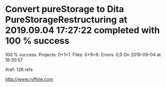 # Convert pureStorage to Dita PureStorageRestructuring at 2019.09.04 17:27:22 completed with 100 % success

100 % success. Projects: 0+1=1.  Files: 0+9=9. Errors: 0,0  On 2019-09-04 at 18:30:57

Xref: 126 refs



http://www.ryffine.com

